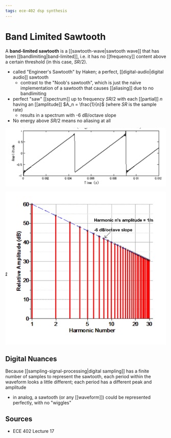 ```yaml
---
tags: ece-402 dsp synthesis
---
```


# Band Limited Sawtooth

A **band-limited sawtooth** is a [[sawtooth-wave|sawtooth wave]] that has been [[bandlimiting|band-limited]], i.e. it has no [[frequency]] content above a certain threshold (in this case, $SR/2$).

- called "Engineer's Sawtooth" by Haken; a perfect, [[digital-audio|digital audio]] sawtooth
  - contrast to the "Noob's sawtooth", which is just the naïve implementation of a sawtooth that causes [[aliasing]] due to no bandlimiting
- perfect "saw" [[spectrum]] up to frequency $SR/2$ with each [[partial]] $n$ having an [[amplitude]] $A_n = \frac{1}{n}$ (where $SR$ is the sample rate)
  - results in a spectrum with -6 dB/octave slope
- No energy above $SR/2$ means no aliasing at all

![Band-limited sawtooth waveform](../assets/band-limited-sawtooth.png)

![Band-limited sawtooth spectrum](../assets/band-limited-sawtooth-spectrum.png)

## Digital Nuances

Because [[sampling-signal-processing|digital sampling]] has a finite number of samples to represent the sawtooth, each period within the waveform looks a little different; each period has a different peak and amplitude

- in analog, a sawtooth (or any [[waveform]]) could be represented perfectly, with no "wiggles"

## Sources

- ECE 402 Lecture 17

